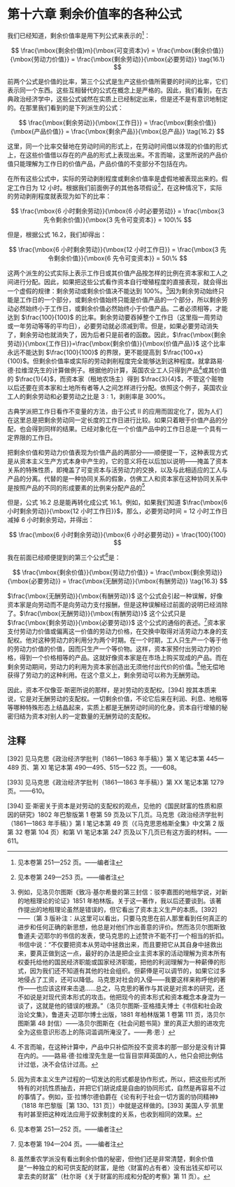 # 第十六章 剩余价值率的各种公式

我们已经知道，剩余价值率是用下列公式来表示的[^15]：

$$
\frac{\mbox{剩余价值}m}{\mbox{可变资本}v} = \frac{\mbox{剩余价值}}{\mbox{劳动力价值}} = \frac{\mbox{剩余劳动}}{\mbox{必要劳动}} \tag{16.1}
$$

前两个公式是价值的比率，第三个公式是生产这些价值所需要的时间的比率，它们表示同一个东西。这些互相替代的公式在概念上是严格的。因此，我们看到，在古典政治经济学中，这些公式诚然在实质上已经制定出来，但是还不是有意识地制定的。在那里我们看到的是下列派生的公式：

$$
\frac{\mbox{剩余劳动}}{\mbox{工作日}} = \frac{\mbox{剩余价值}}{\mbox{产品价值}} = \frac{\mbox{剩余产品}}{\mbox{总产品}} \tag{16.2}
$$

这里，同一个比率交替地在劳动时间的形式上，在劳动时间借以体现的价值的形式上，在这些价值借以存在的产品的形式上表现出来。不言而喻，这里所说的产品价值只能理解为工作日的价值产品，产品价值的不变部分不包括在内。

在所有这些公式中，实际的劳动剥削程度或剩余价值率是虚假地被表现出来的。假定工作日为 12 小时。根据我们前面例子的其他各项假设[^16]，在这种情况下，实际的劳动剥削程度就表现为如下的比率：

$$
\frac{\mbox{6 小时剩余劳动}}{\mbox{6 小时必要劳动}} = \frac{\mbox{3 先令剩余价值}}{\mbox{3 先令可变资本}} = 100\%
$$

但是，根据公式 16.2，我们却得出：

$$
\frac{\mbox{6 小时剩余劳动}}{\mbox{12 小时工作日}} = \frac{\mbox{3 先令剩余价值}}{\mbox{6 先令可变资本}} = 50\%
$$

这两个派生的公式实际上表示工作日或其价值产品按怎样的比例在资本家和工人之间进行分配。因此，如果把这些公式看作资本自行增殖程度的直接表现，就会得出一个虚假的规律：剩余劳动或剩余价值决不能达到 100%。[^17]因为剩余劳动始终只能是工作日的一个部分，或剩余价值始终只能是价值产品的一个部分，所以剩余劳动必然始终小于工作日，或剩余价值必然始终小于价值产品。二者必须相等，才能达到 $\frac{100}{100}$ 的比率。剩余劳动要吞掉整个工作日（这里指一周劳动或一年劳动等等的平均日），必要劳动就必须减到零。但是，如果必要劳动消失了，剩余劳动也就消失了，因为后者只是前者的函数。因此，$\frac{\mbox{剩余劳动}}{\mbox{工作日}}=\frac{\mbox{剩余价值}}{\mbox{价值产品}}$ 这个比率永远不能达到 $\frac{100}{100}$ 的界限，更不能提高到 $\frac{100+x}{100}$。但剩余价值率或实际的劳动剥削程度完全能够达到这种程度。就拿路易·德·拉维涅先生的计算做例子。根据他的计算，英国农业工人只得到产品[^18]或其价值的 $\frac{1}{4}$，而资本家（租地农场主）得到 $\frac{3}{4}$，不管这个赃物以后还要在资本家和土地所有者等人之间怎样进行分配。依照这个例子，英国农业工人的剩余劳动和必要劳动之比是 $3:1$，剥削率是 300%。

古典学派把工作日看作不变量的方法，由于公式 II 的应用而固定化了，因为人们在这里总是把剩余劳动同一定长度的工作日进行比较。如果只着眼于价值产品的分配，也会得到同样的结果。已经对象化在一个价值产品中的工作日总是一个具有一定界限的工作日。

把剩余价值和劳动力价值表现为价值产品的两部分——顺便提一下，这种表现方式是从资本主义生产方式本身中产生的，它的意义将在以后加以说明——掩盖了资本关系的特殊性质，即掩盖了可变资本与活劳动力的交换，以及与此相适应的工人与产品的分离。代替的是一种协同关系的假象，仿佛工人和资本家在这种协同关系中是按照产品的不同的形成要素的比例来分配产品的[^19]

但是，公式 16.2 总是能再转化成公式 16.1。例如，如果我们知道 $\frac{\mbox{6 小时剩余劳动}}{\mbox{12 小时工作日}}$，那么，必要劳动时间 $=$ 12 小时工作日减掉 6 小时剩余劳动，并得出：

$$
\frac{\mbox{6 小时剩余劳动}}{\mbox{6 小时必要劳动}} = \frac{100}{100}
$$

我在前面已经顺便提到的第三个公式[^20]是：

$$
\frac{\mbox{剩余价值}}{\mbox{劳动力价值}} = \frac{\mbox{剩余劳动}}{\mbox{必要劳动}} = \frac{\mbox{无酬劳动}}{\mbox{有酬劳动}} \tag{16.3}
$$

$\frac{\mbox{无酬劳动}}{\mbox{有酬劳动}}$ 这个公式会引起一种误解，好像资本家是向劳动而不是向劳动力支付报酬，但是这种误解经过前面的说明已经消除了。$\frac{\mbox{无酬劳动}}{\mbox{有酬劳动}}$ 这个公式只是 $\frac{\mbox{剩余劳动}}{\mbox{必要劳动}}$ 这个公式的通俗的表述。[^21]资本家支付劳动力价值或偏离这一价值的劳动力价格，在交换中取得对活劳动力本身的支配权。他对这种劳动力的利用分为两个时期。在一个时期，工人只生产一个等于他的劳动力价值的价值，因而只生产一个等价物。这样，资本家预付出劳动力的价格，得到一个价格相等的产品。这就好像资本家是在市场上购买现成的产品。而在剩余劳动期间，劳动力的利用为资本家创造出无须他付出代价的价值。[^22]他无偿地获得了劳动力的这种利用。在这个意义上，剩余劳动可以称为无酬劳动。

因此，资本不仅像亚·斯密所说的那样，是对劳动的支配权。[394] 按其本质来说，它是对无酬劳动的支配权。一切剩余价值，不论它后来在利润、利息、地租等等哪种特殊形态上结晶起来，实质上都是无酬劳动时间的化身。资本自行增殖的秘密归结为资本对别人的一定数量的无酬劳动的支配权。

## 注释
    
[^15]: 见本卷第 251—252 页。——编者注

[^16]: 见本卷第 249—253 页。——编者注

[^17]: 例如，见洛贝尔图斯《致冯·基尔希曼的第三封信：驳李嘉图的地租学说，对新的地租理论的论证》1851 年柏林版。关于这一著作，我以后还要谈到。该著作提出的地租理论虽然是错误的，但它看出了资本主义生产的本质。[392] ——〔第 3 版补注：从这里可以看出，只要马克思在前人那里看到任何真正的进步和任何正确的新思想，他总是对他们作出善意的评价。然而洛贝尔图斯致鲁道夫·迈耶尔的书信的发表，使马克思的上述赞许不能不打一个相当的折扣。书信中说：“不仅要把资本从劳动中拯救出来，而且要把它从其自身中拯救出来，要真正做到这一点，最好的办法是把企业主资本家的活动理解为资本所有权委托给他的国民经济职能或国家经济职能，把他的利润理解为一种薪俸的形式，因为我们还不知道有其他的社会组织。但薪俸是可以调节的，如果它过多地侵占了工资，还可以降低。马克思对社会的入侵——我要这样来称呼他的著作——也应该这样来击退……总之，马克思的著作与其说是对资本的研究，还不如说是对现代资本形式的攻击。他把现今的资本形式和资本概念本身混为一谈了，这就是他的错误的根源。”（洛贝尔图斯-亚格措夫博士《书信和社会政治论文集》，鲁道夫·迈耶尔博士出版，1881 年柏林版第 1 卷第 111 页，洛贝尔图斯第 48 封信）——洛贝尔图斯在《社会问题书简》里的真正大胆的进攻完全为这些意识形态上的陈词滥调所淹没了。——弗·恩·〕

[^18]: 不言而喻，在这种计算中，产品中只补偿所投不变资本的那一部分是没有计算在内的。——路易·德·拉维涅先生是一位盲目崇拜英国的人，他只会把比例估计过低，决不会估计过高。

[^19]: 因为资本主义生产过程的一切发达的形式都是协作形式，所以，把这些形式所特有的对抗性质抽去，并把它们胡说成是自由的协同形式，自然是再容易不过的事情了。例如，亚·拉博尔德伯爵在《论有利于社会一切方面的协同精神》（1818 年巴黎版［第 130、131 页］）中就是这样做的。[393] 美国人亨·凯里有时甚至把这种戏法应用于奴隶制度的关系，也收到相同的效果。

[^20]: 见本卷第 251—252 页。——编者注

[^21]: 见本卷第 194—204 页。——编者注

[^22]: 虽然重农学派没有看出剩余价值的秘密，但他们还是非常清楚，剩余价值是“一种独立的和可供支配的财富，是他〈财富的占有者〉没有出钱买却可以拿去卖的财富”（杜尔哥《关于财富的形成和分配的考察》第 11 页）。

[392] 见马克思《政治经济学批判（1861—1863 年手稿）》第 X 笔记本第 445—489 页、第 XI 笔记本第 490—495、515—522 页。——608。

[393] 见马克思《政治经济学批判（1861—1863 年手稿）》第 XX 笔记本第 1279 页。——610。

[394] 亚·斯密关于资本是对劳动的支配权的观点，见他的《国民财富的性质和原因的研究》1802 年巴黎版第 1 卷第 59 页及以下几页。马克思《政治经济学批判（1861—1863 年手稿）》第 I 笔记本第 49 页（《马克思恩格斯全集》中文第 2 版第 32 卷第 104 页）和第 VI 笔记本第 247 页及以下几页已有这方面的材料。——611。
